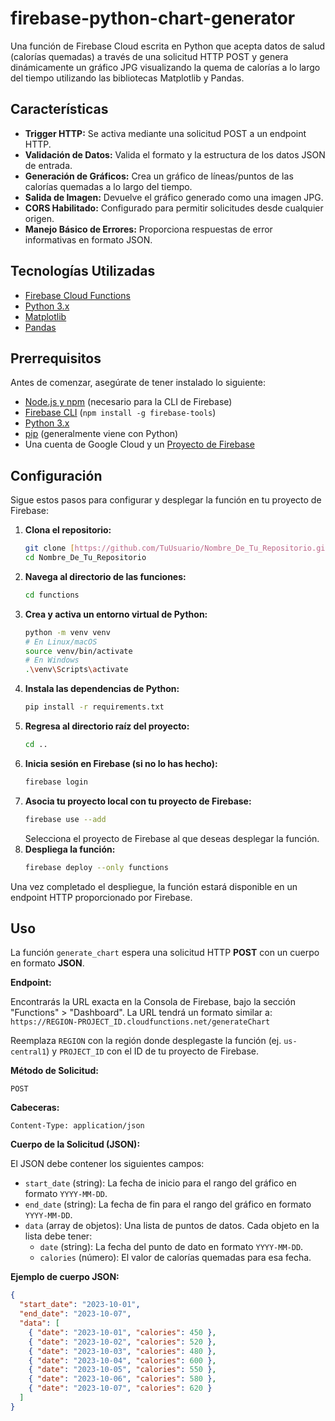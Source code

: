 # firebase-python-chart-generator

Una función de Firebase Cloud escrita en Python que acepta datos de salud (calorías quemadas) a través de una solicitud HTTP POST y genera dinámicamente un gráfico JPG visualizando la quema de calorías a lo largo del tiempo utilizando las bibliotecas Matplotlib y Pandas.

## Características

* **Trigger HTTP:** Se activa mediante una solicitud POST a un endpoint HTTP.
* **Validación de Datos:** Valida el formato y la estructura de los datos JSON de entrada.
* **Generación de Gráficos:** Crea un gráfico de líneas/puntos de las calorías quemadas a lo largo del tiempo.
* **Salida de Imagen:** Devuelve el gráfico generado como una imagen JPG.
* **CORS Habilitado:** Configurado para permitir solicitudes desde cualquier origen.
* **Manejo Básico de Errores:** Proporciona respuestas de error informativas en formato JSON.

## Tecnologías Utilizadas

* [Firebase Cloud Functions](https://firebase.google.com/docs/functions)
* [Python 3.x](https://www.python.org/)
* [Matplotlib](https://matplotlib.org/)
* [Pandas](https://pandas.pydata.org/)

## Prerrequisitos

Antes de comenzar, asegúrate de tener instalado lo siguiente:

* [Node.js y npm](https://nodejs.org/) (necesario para la CLI de Firebase)
* [Firebase CLI](https://firebase.google.com/docs/cli) (`npm install -g firebase-tools`)
* [Python 3.x](https://www.python.org/downloads/)
* [pip](https://pip.pypa.io/en/stable/installation/) (generalmente viene con Python)
* Una cuenta de Google Cloud y un [Proyecto de Firebase](https://console.firebase.google.com/)

## Configuración

Sigue estos pasos para configurar y desplegar la función en tu proyecto de Firebase:

1.  **Clona el repositorio:**
    ```bash
    git clone [https://github.com/TuUsuario/Nombre_De_Tu_Repositorio.git](https://github.com/TuUsuario/Nombre_De_Tu_Repositorio.git)
    cd Nombre_De_Tu_Repositorio
    ```
2.  **Navega al directorio de las funciones:**
    ```bash
    cd functions
    ```
3.  **Crea y activa un entorno virtual de Python:**
    ```bash
    python -m venv venv
    # En Linux/macOS
    source venv/bin/activate
    # En Windows
    .\venv\Scripts\activate
    ```
4.  **Instala las dependencias de Python:**
    ```bash
    pip install -r requirements.txt
    ```
5.  **Regresa al directorio raíz del proyecto:**
    ```bash
    cd ..
    ```
6.  **Inicia sesión en Firebase (si no lo has hecho):**
    ```bash
    firebase login
    ```
7.  **Asocia tu proyecto local con tu proyecto de Firebase:**
    ```bash
    firebase use --add
    ```
    Selecciona el proyecto de Firebase al que deseas desplegar la función.
8.  **Despliega la función:**
    ```bash
    firebase deploy --only functions
    ```

Una vez completado el despliegue, la función estará disponible en un endpoint HTTP proporcionado por Firebase.

## Uso

La función `generate_chart` espera una solicitud HTTP **POST** con un cuerpo en formato **JSON**.

**Endpoint:**

Encontrarás la URL exacta en la Consola de Firebase, bajo la sección "Functions" > "Dashboard". La URL tendrá un formato similar a:
`https://REGION-PROJECT_ID.cloudfunctions.net/generateChart`

Reemplaza `REGION` con la región donde desplegaste la función (ej. `us-central1`) y `PROJECT_ID` con el ID de tu proyecto de Firebase.

**Método de Solicitud:**

`POST`

**Cabeceras:**

`Content-Type: application/json`

**Cuerpo de la Solicitud (JSON):**

El JSON debe contener los siguientes campos:

* `start_date` (string): La fecha de inicio para el rango del gráfico en formato `YYYY-MM-DD`.
* `end_date` (string): La fecha de fin para el rango del gráfico en formato `YYYY-MM-DD`.
* `data` (array de objetos): Una lista de puntos de datos. Cada objeto en la lista debe tener:
    * `date` (string): La fecha del punto de dato en formato `YYYY-MM-DD`.
    * `calories` (número): El valor de calorías quemadas para esa fecha.

**Ejemplo de cuerpo JSON:**

```json
{
  "start_date": "2023-10-01",
  "end_date": "2023-10-07",
  "data": [
    { "date": "2023-10-01", "calories": 450 },
    { "date": "2023-10-02", "calories": 520 },
    { "date": "2023-10-03", "calories": 480 },
    { "date": "2023-10-04", "calories": 600 },
    { "date": "2023-10-05", "calories": 550 },
    { "date": "2023-10-06", "calories": 580 },
    { "date": "2023-10-07", "calories": 620 }
  ]
}
